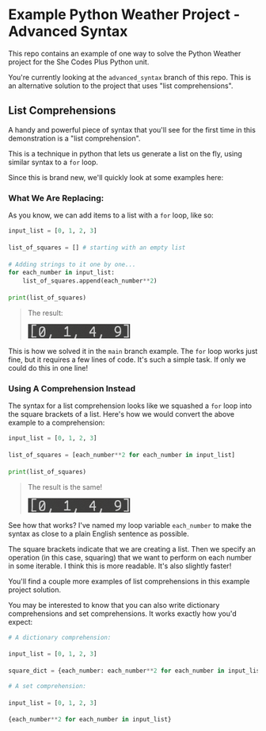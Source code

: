 # Example Python Weather Project - Advanced Syntax
This repo contains an example of one way to solve the Python Weather project for the She Codes Plus Python unit.

You're currently looking at the `advanced_syntax` branch of this repo. This is an alternative solution to the project that uses "list comprehensions". 

## List Comprehensions
A handy and powerful piece of syntax that you'll see for the first time in this demonstration is a "list comprehension". 

This is a technique in python that lets us generate a list on the fly, using similar syntax to a `for` loop.

Since this is brand new, we'll quickly look at some examples here:


### What We Are Replacing:
As you know, we can add items to a list with a `for` loop, like so:

```py
input_list = [0, 1, 2, 3]

list_of_squares = [] # starting with an empty list

# Adding strings to it one by one...
for each_number in input_list:
    list_of_squares.append(each_number**2)

print(list_of_squares)
```

> The result:
> 
> ![](./img/four_strings.png)

This is how we solved it in the `main` branch example. The `for` loop works just fine, but it requires a few lines of code. It's such a simple task. If only we could do this in one line!

### Using A Comprehension Instead
The syntax for a list comprehension looks like we squashed a `for` loop into the square brackets of a list. Here's how we would convert the above example to a comprehension:

```py
input_list = [0, 1, 2, 3]

list_of_squares = [each_number**2 for each_number in input_list]

print(list_of_squares)
```

> The result is the same!
> 
> ![](./img/four_strings.png)

See how that works? I've named my loop variable `each_number` to make the syntax as close to a plain English sentence as possible. 

The square brackets indicate that we are creating a list. Then we specify an operation (in this case, squaring) that we want to perform on each number in some iterable. I think this is more readable. It's also slightly faster!

You'll find a couple more examples of list comprehensions in this example project solution. 

You may be interested to know that you can also write dictionary comprehensions and set comprehensions. It works exactly how you'd expect:

```py
# A dictionary comprehension:

input_list = [0, 1, 2, 3]

square_dict = {each_number: each_number**2 for each_number in input_list}
```

```py
# A set comprehension:

input_list = [0, 1, 2, 3]

{each_number**2 for each_number in input_list}
```